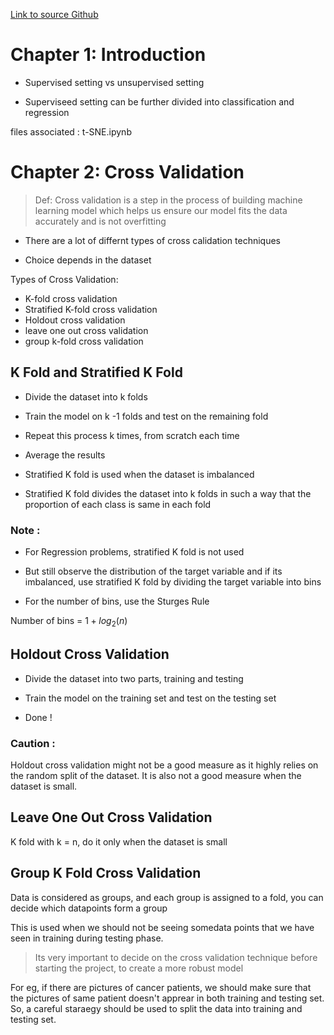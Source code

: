 [Link to source Github](https://github.com/abhishekkrthakur/approachingalmost)

# Chapter 1: Introduction

* Supervised setting vs unsupervised setting

* Superviseed setting can be further divided into classification and regression

files associated : t-SNE.ipynb

# Chapter 2: Cross Validation

> Def: Cross validation is a step in the process of building machine learning model which helps us ensure our model fits the data accurately and is not overfitting 


* There are a lot of differnt types of cross calidation techniques

* Choice depends in the dataset

Types of Cross Validation:

* K-fold cross validation
* Stratified K-fold cross validation
* Holdout cross validation
* leave one out cross validation
* group k-fold cross validation

## K Fold and Stratified K Fold

* Divide the dataset into k folds

* Train the model on k -1 folds and test on the remaining fold

* Repeat this process k times, from scratch each time

* Average the results

* Stratified K fold is used when the dataset is imbalanced

* Stratified K fold divides the dataset into k folds in such a way that the proportion of each class is same in each fold

### Note :

* For Regression problems, stratified K fold is not used

* But still observe the distribution of the target variable and if its imbalanced, use stratified K fold by dividing the target variable into bins

* For the number of bins, use the Sturges Rule

Number of bins = $1 + {log_2(n)}$

## Holdout Cross Validation

* Divide the dataset into two parts, training and testing

* Train the model on the training set and test on the testing set

* Done !

### Caution :

Holdout cross validation might not be a good measure as it highly relies on the random split of the dataset. It is also not a good measure when the dataset is small.

## Leave One Out Cross Validation

K fold with k = n, do it only when the dataset is small

## Group K Fold Cross Validation

Data is considered as groups, and each group is assigned to a fold, you can decide which datapoints form a group

This is used when we should not be seeing somedata points that we have seen in training during testing phase.

> Its very important to decide on the cross validation technique before starting the project, to create a more robust model

For eg, if there are pictures of cancer patients, we should make sure that the pictures of same patient doesn't apprear in both training and testing set. So, a careful staraegy should be used to split the data into training and testing set.

